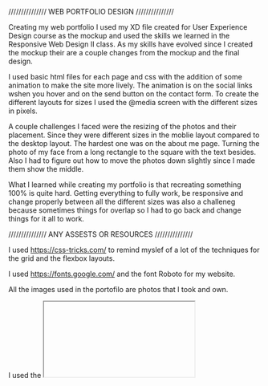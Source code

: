/////////////// WEB PORTFOLIO DESIGN ///////////////

Creating my web portfolio I used my XD file created for User Experience Design course as the mockup and used the skills we learned in the Responsive Web Design II class. As my skills have evolved since I created the mockup their are a couple changes from the mockup and the final design.

I used basic html files for each page and css with the addition of some animation to make the site more lively. The animation is on the social links wshen you hover and on the send button on the contact form. To create the different layouts for sizes I used the @media screen with the different sizes in pixels.

A couple challenges I faced were the resizing of the photos and their placement. Since they were different sizes in the moblie layout compared to the desktop layout. The hardest one was on the about me page. Turning the photo of my face from a long rectangle to the square with the text besides. Also I had to figure out how to move the photos down slightly since I made them show the middle.

What I learned while creating my portfolio is that recreating something 100% is quite hard. Getting everything to fully work, be responsive and change properly between all the different sizes was also a challeneg because sometimes things for overlap so I had to go back and change things for it all to work.



/////////////// ANY ASSESTS OR RESOURCES ///////////////

I used https://css-tricks.com/ to remind myslef of a lot of the techniques for the grid and the flexbox layouts.

I used https://fonts.google.com/ and the font Roboto for my website.

All the images used in the portofilo are photos that I took and own.

I used the <iframe> tag to put a google map to show the location. 